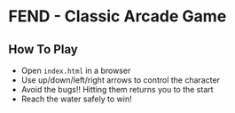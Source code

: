 FEND - Classic Arcade Game
===============================

## How To Play
* Open `index.html` in a browser
* Use up/down/left/right arrows to control the character
* Avoid the bugs!! Hitting them returns you to the start
* Reach the water safely to win!
